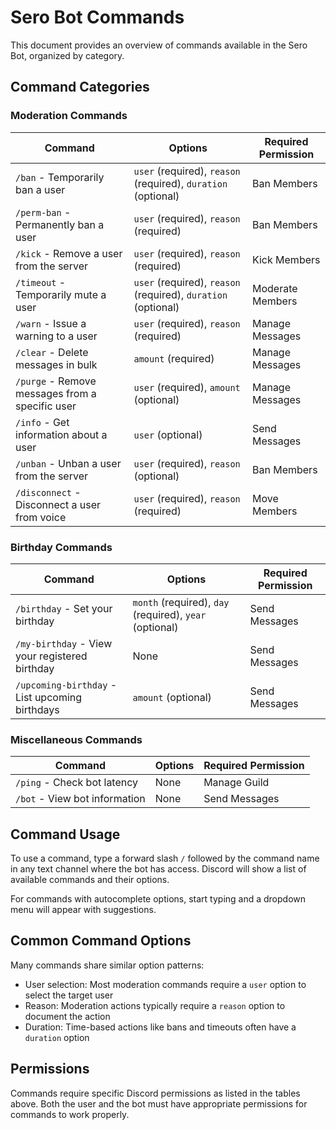 # Sero Bot Commands

This document provides an overview of commands available in the Sero Bot, organized by category.

## Command Categories

### Moderation Commands

| Command | Options | Required Permission |
|---------|--------|--------------------|
| `/ban` - Temporarily ban a user | `user` (required), `reason` (required), `duration` (optional) | Ban Members |
| `/perm-ban` - Permanently ban a user | `user` (required), `reason` (required) | Ban Members |
| `/kick` - Remove a user from the server | `user` (required), `reason` (required) | Kick Members |
| `/timeout` - Temporarily mute a user | `user` (required), `reason` (required), `duration` (optional) | Moderate Members |
| `/warn` - Issue a warning to a user | `user` (required), `reason` (required) | Manage Messages |
| `/clear` - Delete messages in bulk | `amount` (required) | Manage Messages |
| `/purge` - Remove messages from a specific user | `user` (required), `amount` (optional) | Manage Messages |
| `/info` - Get information about a user | `user` (optional) | Send Messages |
| `/unban` - Unban a user from the server | `user` (required), `reason` (optional) | Ban Members |
| `/disconnect` - Disconnect a user from voice | `user` (required), `reason` (required) | Move Members |

### Birthday Commands

| Command | Options | Required Permission |
|---------|--------|--------------------|
| `/birthday` - Set your birthday | `month` (required), `day` (required), `year` (optional) | Send Messages |
| `/my-birthday` - View your registered birthday | None | Send Messages |
| `/upcoming-birthday` - List upcoming birthdays | `amount` (optional) | Send Messages |

### Miscellaneous Commands

| Command | Options | Required Permission |
|---------|--------|--------------------|
| `/ping` - Check bot latency | None | Manage Guild |
| `/bot` - View bot information | None | Send Messages |

## Command Usage

To use a command, type a forward slash `/` followed by the command name in any text channel where the bot has access. Discord will show a list of available commands and their options.

For commands with autocomplete options, start typing and a dropdown menu will appear with suggestions.

## Common Command Options

Many commands share similar option patterns:

- User selection: Most moderation commands require a `user` option to select the target user
- Reason: Moderation actions typically require a `reason` option to document the action
- Duration: Time-based actions like bans and timeouts often have a `duration` option

## Permissions

Commands require specific Discord permissions as listed in the tables above. Both the user and the bot must have appropriate permissions for commands to work properly.
